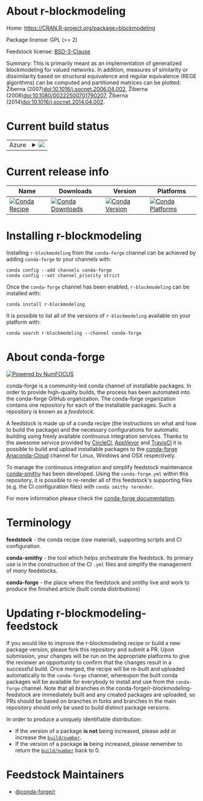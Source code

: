 About r-blockmodeling
=====================

Home: https://CRAN.R-project.org/package=blockmodeling

Package license: GPL (>= 2)

Feedstock license: [BSD-3-Clause](https://github.com/conda-forge/r-blockmodeling-feedstock/blob/master/LICENSE.txt)

Summary: This is primarily meant as an implementation of generalized blockmodeling for valued networks. In addition, measures of similarity or dissimilarity based on structural equivalence and  regular equivalence (REGE algorithms) can be computed and partitioned matrices can be plotted: Žiberna (2007)<doi:10.1016/j.socnet.2006.04.002>, Žiberna (2008)<doi:10.1080/00222500701790207>, Žiberna (2014)<doi:10.1016/j.socnet.2014.04.002>.

Current build status
====================


<table>
    
  <tr>
    <td>Azure</td>
    <td>
      <details>
        <summary>
          <a href="https://dev.azure.com/conda-forge/feedstock-builds/_build/latest?definitionId=3362&branchName=master">
            <img src="https://dev.azure.com/conda-forge/feedstock-builds/_apis/build/status/r-blockmodeling-feedstock?branchName=master">
          </a>
        </summary>
        <table>
          <thead><tr><th>Variant</th><th>Status</th></tr></thead>
          <tbody><tr>
              <td>linux_64_r_base4.0</td>
              <td>
                <a href="https://dev.azure.com/conda-forge/feedstock-builds/_build/latest?definitionId=3362&branchName=master">
                  <img src="https://dev.azure.com/conda-forge/feedstock-builds/_apis/build/status/r-blockmodeling-feedstock?branchName=master&jobName=linux&configuration=linux_64_r_base4.0" alt="variant">
                </a>
              </td>
            </tr><tr>
              <td>linux_64_r_base4.1</td>
              <td>
                <a href="https://dev.azure.com/conda-forge/feedstock-builds/_build/latest?definitionId=3362&branchName=master">
                  <img src="https://dev.azure.com/conda-forge/feedstock-builds/_apis/build/status/r-blockmodeling-feedstock?branchName=master&jobName=linux&configuration=linux_64_r_base4.1" alt="variant">
                </a>
              </td>
            </tr><tr>
              <td>osx_64_r_base4.0</td>
              <td>
                <a href="https://dev.azure.com/conda-forge/feedstock-builds/_build/latest?definitionId=3362&branchName=master">
                  <img src="https://dev.azure.com/conda-forge/feedstock-builds/_apis/build/status/r-blockmodeling-feedstock?branchName=master&jobName=osx&configuration=osx_64_r_base4.0" alt="variant">
                </a>
              </td>
            </tr><tr>
              <td>osx_64_r_base4.1</td>
              <td>
                <a href="https://dev.azure.com/conda-forge/feedstock-builds/_build/latest?definitionId=3362&branchName=master">
                  <img src="https://dev.azure.com/conda-forge/feedstock-builds/_apis/build/status/r-blockmodeling-feedstock?branchName=master&jobName=osx&configuration=osx_64_r_base4.1" alt="variant">
                </a>
              </td>
            </tr><tr>
              <td>win_64_r_base4.0</td>
              <td>
                <a href="https://dev.azure.com/conda-forge/feedstock-builds/_build/latest?definitionId=3362&branchName=master">
                  <img src="https://dev.azure.com/conda-forge/feedstock-builds/_apis/build/status/r-blockmodeling-feedstock?branchName=master&jobName=win&configuration=win_64_r_base4.0" alt="variant">
                </a>
              </td>
            </tr><tr>
              <td>win_64_r_base4.1</td>
              <td>
                <a href="https://dev.azure.com/conda-forge/feedstock-builds/_build/latest?definitionId=3362&branchName=master">
                  <img src="https://dev.azure.com/conda-forge/feedstock-builds/_apis/build/status/r-blockmodeling-feedstock?branchName=master&jobName=win&configuration=win_64_r_base4.1" alt="variant">
                </a>
              </td>
            </tr>
          </tbody>
        </table>
      </details>
    </td>
  </tr>
</table>

Current release info
====================

| Name | Downloads | Version | Platforms |
| --- | --- | --- | --- |
| [![Conda Recipe](https://img.shields.io/badge/recipe-r--blockmodeling-green.svg)](https://anaconda.org/conda-forge/r-blockmodeling) | [![Conda Downloads](https://img.shields.io/conda/dn/conda-forge/r-blockmodeling.svg)](https://anaconda.org/conda-forge/r-blockmodeling) | [![Conda Version](https://img.shields.io/conda/vn/conda-forge/r-blockmodeling.svg)](https://anaconda.org/conda-forge/r-blockmodeling) | [![Conda Platforms](https://img.shields.io/conda/pn/conda-forge/r-blockmodeling.svg)](https://anaconda.org/conda-forge/r-blockmodeling) |

Installing r-blockmodeling
==========================

Installing `r-blockmodeling` from the `conda-forge` channel can be achieved by adding `conda-forge` to your channels with:

```
conda config --add channels conda-forge
conda config --set channel_priority strict
```

Once the `conda-forge` channel has been enabled, `r-blockmodeling` can be installed with:

```
conda install r-blockmodeling
```

It is possible to list all of the versions of `r-blockmodeling` available on your platform with:

```
conda search r-blockmodeling --channel conda-forge
```


About conda-forge
=================

[![Powered by NumFOCUS](https://img.shields.io/badge/powered%20by-NumFOCUS-orange.svg?style=flat&colorA=E1523D&colorB=007D8A)](http://numfocus.org)

conda-forge is a community-led conda channel of installable packages.
In order to provide high-quality builds, the process has been automated into the
conda-forge GitHub organization. The conda-forge organization contains one repository
for each of the installable packages. Such a repository is known as a *feedstock*.

A feedstock is made up of a conda recipe (the instructions on what and how to build
the package) and the necessary configurations for automatic building using freely
available continuous integration services. Thanks to the awesome service provided by
[CircleCI](https://circleci.com/), [AppVeyor](https://www.appveyor.com/)
and [TravisCI](https://travis-ci.com/) it is possible to build and upload installable
packages to the [conda-forge](https://anaconda.org/conda-forge)
[Anaconda-Cloud](https://anaconda.org/) channel for Linux, Windows and OSX respectively.

To manage the continuous integration and simplify feedstock maintenance
[conda-smithy](https://github.com/conda-forge/conda-smithy) has been developed.
Using the ``conda-forge.yml`` within this repository, it is possible to re-render all of
this feedstock's supporting files (e.g. the CI configuration files) with ``conda smithy rerender``.

For more information please check the [conda-forge documentation](https://conda-forge.org/docs/).

Terminology
===========

**feedstock** - the conda recipe (raw material), supporting scripts and CI configuration.

**conda-smithy** - the tool which helps orchestrate the feedstock.
                   Its primary use is in the construction of the CI ``.yml`` files
                   and simplify the management of *many* feedstocks.

**conda-forge** - the place where the feedstock and smithy live and work to
                  produce the finished article (built conda distributions)


Updating r-blockmodeling-feedstock
==================================

If you would like to improve the r-blockmodeling recipe or build a new
package version, please fork this repository and submit a PR. Upon submission,
your changes will be run on the appropriate platforms to give the reviewer an
opportunity to confirm that the changes result in a successful build. Once
merged, the recipe will be re-built and uploaded automatically to the
`conda-forge` channel, whereupon the built conda packages will be available for
everybody to install and use from the `conda-forge` channel.
Note that all branches in the conda-forge/r-blockmodeling-feedstock are
immediately built and any created packages are uploaded, so PRs should be based
on branches in forks and branches in the main repository should only be used to
build distinct package versions.

In order to produce a uniquely identifiable distribution:
 * If the version of a package **is not** being increased, please add or increase
   the [``build/number``](https://docs.conda.io/projects/conda-build/en/latest/resources/define-metadata.html#build-number-and-string).
 * If the version of a package **is** being increased, please remember to return
   the [``build/number``](https://docs.conda.io/projects/conda-build/en/latest/resources/define-metadata.html#build-number-and-string)
   back to 0.

Feedstock Maintainers
=====================

* [@conda-forge/r](https://github.com/conda-forge/r/)

